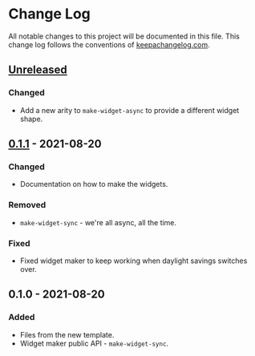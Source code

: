 # Change Log
All notable changes to this project will be documented in this file. This change log follows the conventions of [keepachangelog.com](http://keepachangelog.com/).

## [Unreleased]
### Changed
- Add a new arity to `make-widget-async` to provide a different widget shape.

## [0.1.1] - 2021-08-20
### Changed
- Documentation on how to make the widgets.

### Removed
- `make-widget-sync` - we're all async, all the time.

### Fixed
- Fixed widget maker to keep working when daylight savings switches over.

## 0.1.0 - 2021-08-20
### Added
- Files from the new template.
- Widget maker public API - `make-widget-sync`.

[Unreleased]: https://github.com/your-name/parking-lot/compare/0.1.1...HEAD
[0.1.1]: https://github.com/your-name/parking-lot/compare/0.1.0...0.1.1
